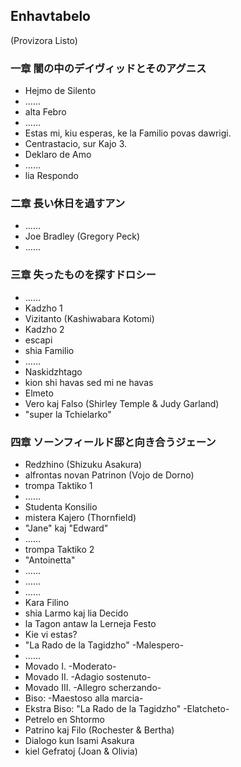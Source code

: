 ## Enhavtabelo

(Provizora Listo)

### 一章 闇の中のデイヴィッドとそのアグニス

* Hejmo de Silento
* ……
* alta Febro
* ……
* Estas mi, kiu esperas, ke la Familio povas dawrigi.
* Centrastacio, sur Kajo 3.
* Deklaro de Amo
* ……
* lia Respondo

### 二章 長い休日を過すアン

* ……
* Joe Bradley (Gregory Peck)
* ……

### 三章 失ったものを探すドロシー

* ……
* Kadzho 1
* Vizitanto (Kashiwabara Kotomi)
* Kadzho 2
* escapi
* shia Familio
* ……
* Naskidzhtago
* kion shi havas sed mi ne havas
* Elmeto
* Vero kaj Falso (Shirley Temple & Judy Garland)
* "super la Tchielarko"

### 四章 ソーンフィールド邸と向き合うジェーン

* Redzhino (Shizuku Asakura)
* alfrontas novan Patrinon (Vojo de Dorno)
* trompa Taktiko 1
* ……
* Studenta Konsilio
* mistera Kajero (Thornfield)
* "Jane" kaj "Edward"
* ……
* trompa Taktiko 2
* "Antoinetta"
* ……
* ……
* ……
* Kara Filino
* shia Larmo kaj lia Decido
* la Tagon antaw la Lerneja Festo
* Kie vi estas?
* "La Rado de la Tagidzho" -Malespero-
* ……
* Movado I. -Moderato-
* Movado II. -Adagio sostenuto-
* Movado III. -Allegro scherzando-
* Biso: -Maestoso alla marcia-
* Ekstra Biso: "La Rado de la Tagidzho" -Elatcheto-
* Petrelo en Shtormo
* Patrino kaj Filo (Rochester & Bertha)
* Dialogo kun Isami Asakura
* kiel Gefratoj (Joan & Olivia)

